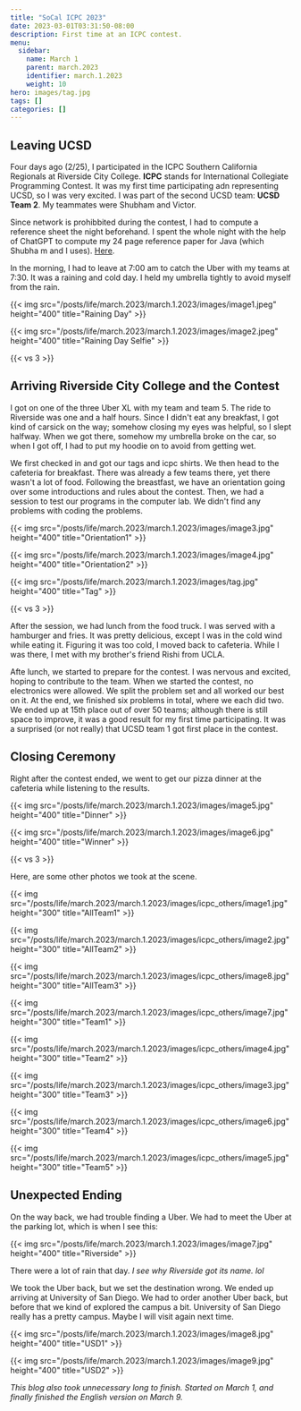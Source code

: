 ```yaml
---
title: "SoCal ICPC 2023"
date: 2023-03-01T03:31:50-08:00
description: First time at an ICPC contest.
menu:
  sidebar:
    name: March 1
    parent: march.2023
    identifier: march.1.2023
    weight: 10
hero: images/tag.jpg
tags: []
categories: []
---
```


## Leaving UCSD

Four days ago (2/25), I participated in the ICPC Southern California Regionals at Riverside City College. **ICPC** stands for International Collegiate Programming Contest. It was my first time participating adn representing UCSD, so I was very excited. I was part of the second UCSD team: **UCSD Team 2**. My teammates were Shubham and Victor. 

Since network is prohibbited during the contest, I had to compute a reference sheet the night beforehand. I spent the whole night with the help of ChatGPT to compute my 24 page reference paper for Java (which Shubha m and I uses). [Here](icpc_ref.pdf). 

In the morning, I had to leave at 7:00 am to catch the Uber with my teams at 7:30. It was a raining and cold day. I held my umbrella tightly to avoid myself from the rain. 


{{< img src="/posts/life/march.2023/march.1.2023/images/image1.jpeg" height="400"  title="Raining Day" >}}

{{< img src="/posts/life/march.2023/march.1.2023/images/image2.jpeg" height="400"  title="Raining Day Selfie" >}}

{{< vs 3 >}}

## Arriving Riverside City College and the Contest

I got on one of the three Uber XL with my team and team 5. The ride to Riverside was one and a half hours. Since I didn't eat any breakfast, I got kind of carsick on the way; somehow closing my eyes was helpful, so I slept halfway. When we got there, somehow my umbrella broke on the car, so when I got off, I had to put my hoodie on to avoid from getting wet.

We first checked in and got our tags and icpc shirts. We then head to the cafeteria for breakfast. There was already a few teams there, yet there wasn't a lot of food. Following the breastfast, we have an orientation going over some introductions and rules about the contest. Then, we had a session to test our programs in the computer lab. We didn't find any problems with coding the problems.

{{< img src="/posts/life/march.2023/march.1.2023/images/image3.jpg" height="400"  title="Orientation1" >}}

{{< img src="/posts/life/march.2023/march.1.2023/images/image4.jpg" height="400"  title="Orientation2" >}}

{{< img src="/posts/life/march.2023/march.1.2023/images/tag.jpg" height="400"  title="Tag" >}}

{{< vs 3 >}}

After the session, we had lunch from the food truck. I was served with a hamburger and fries. It was pretty delicious, except I was in the cold wind while eating it. Figuring it was too cold, I moved back to cafeteria. While I was there, I met with my brother's friend Rishi from UCLA.

Afte lunch, we started to prepare for the contest. I was nervous and excited, hoping to contribute to the team. When we started the contest, no electronics were allowed. We split the problem set and all worked our best on it. At the end, we finished six problems in total, where we each did two. We ended up at 15th place out of over 50 teams; although there is still space to improve, it was a good result for my first time participating. It was a surprised (or not really) that UCSD team 1 got first place in the contest.

## Closing Ceremony

Right after the contest ended, we went to get our pizza dinner at the cafeteria while listening to the results.

{{< img src="/posts/life/march.2023/march.1.2023/images/image5.jpg" height="400"  title="Dinner" >}}

{{< img src="/posts/life/march.2023/march.1.2023/images/image6.jpg" height="400"  title="Winner" >}}

{{< vs 3 >}}

Here, are some other photos we took at the scene.

{{< img src="/posts/life/march.2023/march.1.2023/images/icpc_others/image1.jpg" height="300"  title="AllTeam1" >}}

{{< img src="/posts/life/march.2023/march.1.2023/images/icpc_others/image2.jpg" height="300"  title="AllTeam2" >}}

{{< img src="/posts/life/march.2023/march.1.2023/images/icpc_others/image8.jpg" height="300"  title="AllTeam3" >}}

{{< img src="/posts/life/march.2023/march.1.2023/images/icpc_others/image7.jpg" height="300"  title="Team1" >}}

{{< img src="/posts/life/march.2023/march.1.2023/images/icpc_others/image4.jpg" height="300"  title="Team2" >}}

{{< img src="/posts/life/march.2023/march.1.2023/images/icpc_others/image3.jpg" height="300"  title="Team3" >}}

{{< img src="/posts/life/march.2023/march.1.2023/images/icpc_others/image6.jpg" height="300"  title="Team4" >}}

{{< img src="/posts/life/march.2023/march.1.2023/images/icpc_others/image5.jpg" height="300"  title="Team5" >}}

## Unexpected Ending

On the way back, we had trouble finding a Uber. We had to meet the Uber at the parking lot, which is when I see this:

{{< img src="/posts/life/march.2023/march.1.2023/images/image7.jpg" height="400"  title="Riverside" >}}

There were a lot of rain that day. *I see why Riverside got its name. lol*

We took the Uber back, but we set the destination wrong. We ended up arriving at University of San Diego. We had to order another Uber back, but before that we kind of explored the campus a bit. University of San Diego really has a pretty campus. Maybe I will visit again next time.

{{< img src="/posts/life/march.2023/march.1.2023/images/image8.jpg" height="400"  title="USD1" >}}

{{< img src="/posts/life/march.2023/march.1.2023/images/image9.jpg" height="400"  title="USD2" >}}

*This blog also took unnecessary long to finish. Started on March 1, and finally finished the English version on March 9.*
